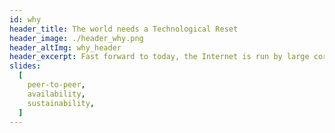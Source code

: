 ```yaml
---
id: why
header_title: The world needs a Technological Reset
header_image: ./header_why.png
header_altImg: why_header
header_excerpt: Fast forward to today, the Internet is run by large corporations and their hyper-scale data centers. Their centralized approach is highly inefficent, extremely costly and unsustainable. Our data isn't even safe anymore in the current paradigm. This needs to change, the world needs a technological reset.
slides:
  [
    peer-to-peer,
    availability,
    sustainability,
  ]
---
```


